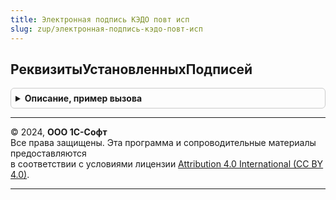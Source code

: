 ```yaml
---
title: Электронная подпись КЭДО повт исп
slug: zup/электронная-подпись-кэдо-повт-исп
---
```



## РеквизитыУстановленныхПодписей
<details style="margin: 1em 0; padding: 0.5em; border: 1px solid #ccc; border-radius: 6px;">

<summary style="font-weight: bold; cursor: pointer;">Описание, пример вызова</summary>

```bsl

Функция РеквизитыУстановленныхПодписей(Объект, Отпечаток = Неопределено, ДатаПодписи = Неопределено) Экспорт
```

Пример вызова
```bsl
Результат = ЭлектроннаяПодписьКЭДОПовтИсп.РеквизитыУстановленныхПодписей(Объект, Отпечаток, ДатаПодписи);
```
</details>

---

© 2024, **ООО 1С-Софт**  
Все права защищены. Эта программа и сопроводительные материалы предоставляются  
в соответствии с условиями лицензии [Attribution 4.0 International (CC BY 4.0)](https://creativecommons.org/licenses/by/4.0/legalcode).

---

